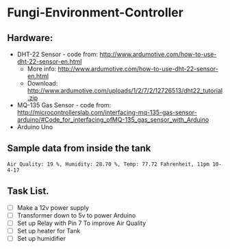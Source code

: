 # Fungi-Environment-Controller

## Hardware:
* DHT-22 Sensor - code from: http://www.ardumotive.com/how-to-use-dht-22-sensor-en.html
  * More info: http://www.ardumotive.com/how-to-use-dht-22-sensor-en.html
  * Download: http://www.ardumotive.com/uploads/1/2/7/2/12726513/dht22_tutorial.zip
* MQ-135 Gas Sensor - code from: http://microcontrollerslab.com/interfacing-mq-135-gas-sensor-arduino/#Code_for_interfacing_ofMQ-135_gas_sensor_with_Arduino
* Arduino Uno
    
## Sample data from inside the tank
```
Air Quality: 19 %, Humidity: 28.70 %, Temp: 77.72 Fahrenheit, 11pm 10-4-17 
```
    
## Task List.
- [ ] Make a 12v power supply 
- [ ] Transformer down to 5v to power Arduino 
- [ ] Set up Relay with Pin 7 To improve Air Quality
- [ ] Set up heater for Tank
- [ ] Set up humidifier